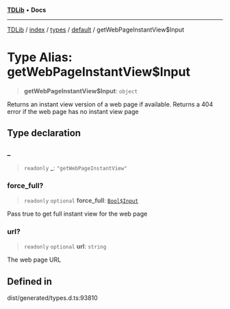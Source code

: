 [**TDLib**](../../../../../../README.md) • **Docs**

***

[TDLib](../../../../../../modules.md) / [index](../../../../../README.md) / [types](../../../README.md) / [default](../README.md) / getWebPageInstantView$Input

# Type Alias: getWebPageInstantView$Input

> **getWebPageInstantView$Input**: `object`

Returns an instant view version of a web page if available. Returns a 404 error if the web page has no instant view page

## Type declaration

### \_

> `readonly` **\_**: `"getWebPageInstantView"`

### force\_full?

> `readonly` `optional` **force\_full**: [`Bool$Input`](Bool$Input.md)

Pass true to get full instant view for the web page

### url?

> `readonly` `optional` **url**: `string`

The web page URL

## Defined in

dist/generated/types.d.ts:93810
